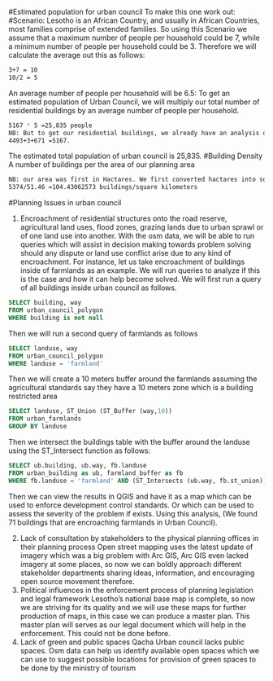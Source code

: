 #Estimated population for urban council
To make this one work out: 
#Scenario:
Lesotho is an African Country, and usually in African Countries, most families comprise of extended families. So using this Scenario we assume that a maximum number of people per household could be 7, while a minimum number of people per household could be 3.
Therefore we will calculate the average out this as follows:

```bash
3+7 = 10
10/2 = 5 
```
An average number of people per household will be 6.5: 
To get an estimated population of Urban Council, we will multiply our total number of residential buildings by an average number of people per household. 

```bash
5167 * 5 =25,835 people
NB: But to get our residential buildings, we already have an analysis of a count of mapped buildings (5374). We decided to choose those that could make sense when it comes to residing people and in this case we have (yes = 4493, house = 3 and hut = 671) and sum them up.
4493+3+671 =5167.
```
The estimated total population of urban council is 25,835.
#Building Density
A number of buildings per the area of our planning area

```bash
NB: our area was first in Hactares. We first converted hactares into sqkm to come up with this one (5146.045 hectares = 51.46 sqkm)
5374/51.46 =104.43062573 buildings/square kilometers
```
#Planning Issues in urban council
1. Encroachment of residential structures onto the road reserve, agricultural land uses, flood zones, grazing lands due to urban sprawl or of one land use into another.
With the osm data, we will be able to run queries which will assist in decision making towards problem solving should any dispute or land use conflict arise due to any kind of encroachment. For instance, let us take encroachment of buildings inside of farmlands as an example. We will run queries to analyze if this is the case and how it can help become solved. 
We will first run a query of all buildings inside urban council as follows.

```sql
SELECT building, way
FROM urban_council_polygon
WHERE building is not null
```
Then we will run a second query of farmlands as follows

```sql
SELECT landuse, way
FROM urban_council_polygon
WHERE landuse = 'farmland'
```
Then we will create a 10 meters buffer around the farmlands assuming the agricultural standards say they have a 10 meters zone which is a building restricted area
```sql
SELECT landuse, ST_Union (ST_Buffer (way,10))
FROM urban_farmlands
GROUP BY landuse
```
Then we intersect the buildings table with the buffer around the landuse using the ST_Intersect function as follows:

```sql
SELECT ub.building, ub.way, fb.landuse
FROM urban_building as ub, farmland_buffer as fb 
WHERE fb.landuse = 'farmland' AND (ST_Intersects (ub.way, fb.st_union))
```
Then we can view the results in QGIS and have it as a map which can be used to enforce development control standards. 
Or which can be used to assess the severity of the problem if exists. Using this analysis, (We found 71 buildings that are encroaching farmlands in Urban Council).

2. Lack of consultation by stakeholders to the physical planning offices in their planning process
Open street mapping uses the latest update of imagery which was a big problem with Arc GIS, Arc GIS even lacked imagery at some places, so now we can boldly approach different stakeholder departments sharing ideas, information, and encouraging open source movement therefore.
3. Political influences in the enforcement process of planning legislation and legal framework
Lesotho’s national base map is complete, so now we are striving for its quality and we will use these maps for further production of maps, in this case we can produce a master plan. This master plan will serves as our legal document which will help in the enforcement. This could not be done before.
4. Lack of green and public spaces
Qacha Urban council lacks public spaces. Osm data can help us identify available open spaces which we can use to suggest possible locations for provision of green spaces to be done by the ministry of tourism


